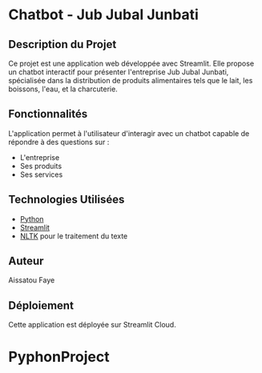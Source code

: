 # Chatbot - Jub Jubal Junbati

## Description du Projet

Ce projet est une application web développée avec Streamlit. Elle propose un chatbot interactif pour présenter l'entreprise Jub Jubal Junbati, spécialisée dans la distribution de produits alimentaires tels que le lait, les boissons, l'eau, et la charcuterie.

## Fonctionnalités

L'application permet à l'utilisateur d'interagir avec un chatbot capable de répondre à des questions sur :
- L'entreprise
- Ses produits
- Ses services

## Technologies Utilisées

- [Python](https://www.python.org/)
- [Streamlit](https://streamlit.io/)
- [NLTK](https://www.nltk.org/) pour le traitement du texte

## Auteur
Aissatou Faye

## Déploiement

Cette application est déployée sur Streamlit Cloud.

# PyphonProject
